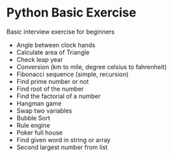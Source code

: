 # Python Basic Exercise
Basic interview exercise for beginners

- Angle between clock hands
- Calculate area of Triangle
- Check leap year
- Conversion (km to mile, degree celsius to fahrenheit)
- Fibonacci sequence (simple, recursion)
- Find prime number or not
- Find root of the number
- Find the factorial of a number
- Hangman game
- Swap two variables
- Bubble Sort
- Rule engine
- Poker full house
- Find given word in string or array
- Second largest number from list
